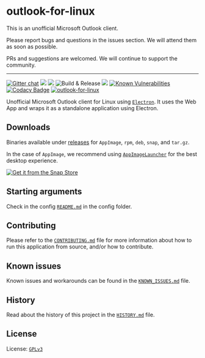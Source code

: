 # outlook-for-linux

This is an unofficial Microsoft Outlook client.

Please report bugs and questions in the issues section. We will attend them as soon as possible.

PRs and suggestions are welcomed. We will continue to support the community.

---

[![Gitter chat](https://badges.gitter.im/ismaelmartinez/outlook-for-linux.png)](https://gitter.im/outlook-for-linux/community "Gitter chat")
![](https://img.shields.io/github/release/mahmoudbahaa/outlook-for-linux.svg?style=flat)
![](https://img.shields.io/github/downloads/mahmoudbahaa/outlook-for-linux/total.svg?style=flat)
![Build & Release](https://github.com/mahmoudbahaa/outlook-for-linux/workflows/Build%20&%20Release/badge.svg)
![](https://img.shields.io/librariesio/github/mahmoudbahaa/outlook-for-linux)
[![Known Vulnerabilities](https://snyk.io//test/github/mahmoudbahaa/outlook-for-linux/badge.svg?targetFile=package.json)](https://snyk.io//test/github/mahmoudbahaa/outlook-for-linux?targetFile=package.json)
[![Codacy Badge](https://app.codacy.com/project/badge/Grade/826059bbf59d45148c46e440579fc221)](https://app.codacy.com/gh/mahmoudbahaa/outlook-for-linux/dashboard?utm_source=gh&utm_medium=referral&utm_content=&utm_campaign=Badge_grade)
[![outlook-for-linux](https://snapcraft.io/outlook-for-linux/badge.svg)](https://snapcraft.io/outlook-for-linux)

Unofficial Microsoft Outlook client for Linux using [`Electron`](https://electronjs.org/).
It uses the Web App and wraps it as a standalone application using Electron.

## Downloads

Binaries available under [releases](https://github.com/mahmoudbahaa/outlook-for-linux/releases) for `AppImage`, `rpm`, `deb`, `snap`, and `tar.gz`.

In the case of `AppImage`, we recommend using [`AppImageLauncher`](https://github.com/TheAssassin/AppImageLauncher) for the best desktop experience.

[//]: # (We have a dedicated deb and rpm repo at https://outlookforlinux.de hosted with :heart: by [Nils Büchner]&#40;https://github.com/nbuechner&#41;. Please follow the installation instructions below.)

[//]: # ()
[//]: # (### Debian/Ubuntu and other derivatives)

[//]: # (```bash)

[//]: # (sudo wget -qO /etc/apt/keyrings/outlook-for-linux.asc https://repo.outlookforlinux.de/outlook-for-linux.asc)

[//]: # ()
[//]: # (echo "deb [signed-by=/etc/apt/keyrings/outlook-for-linux.asc arch=$&#40;dpkg --print-architecture&#41;] https://repo.outlookforlinux.de/debian/ stable main" | sudo tee /etc/apt/sources.list.d/outlook-for-linux-packages.list)

[//]: # ()
[//]: # (sudo apt update && sudo apt install outlook-for-linux)

[//]: # (```)

[//]: # (### RHEL/Fedora and other derivatives)

[//]: # (```bash)

[//]: # (curl -1sLf -o /tmp/outlook-for-linux.asc https://repo.outlookforlinux.de/outlook-for-linux.asc; rpm --import /tmp/outlook-for-linux.asc; rm -f /tmp/outlook-for-linux.asc)

[//]: # ()
[//]: # (curl -1sLf -o /etc/yum.repos.d/outlook-for-linux.repo https://repo.outlookforlinux.de/rpm/outlook-for-linux.repo)

[//]: # ()
[//]: # (sudo yum update && sudo yum install outlook-for-linux)

[//]: # (```)

[//]: # ()
[//]: # (Also available in:)

[//]: # ()
[//]: # ([![AUR: outlook-for-linux]&#40;https://img.shields.io/badge/AUR-outlook--for--linux-blue.svg&#41;]&#40;https://aur.archlinux.org/packages/outlook-for-linux&#41;)

[//]: # ()
[//]: # ([![Pacstall: outlook-for-linux-deb]&#40;https://img.shields.io/badge/Pacstall-outlook--for--linux--deb-00958C&#41;]&#40;https://github.com/pacstall/pacstall-programs/tree/master/packages/outlook-for-linux-deb&#41;)


[![Get it from the Snap Store](https://snapcraft.io/static/images/badges/en/snap-store-black.svg)](https://snapcraft.io/outlook-for-linux)

[//]: # ()
[//]: # (<a href='https://flathub.org/apps/details/com.github.IsmaelMartinez.outlook_for_linux'><img width='170' alt='Download on Flathub' src='https://flathub.org/assets/badges/flathub-badge-en.png'/></a>)

## Starting arguments

Check in the config [`README.md`](app/config/README.md) in the config folder.

## Contributing

Please refer to the [`CONTRIBUTING.md`](CONTRIBUTING.md) file for more information about how to run this application from source, and/or how to contribute.

## Known issues

Known issues and workarounds can be found in the [`KNOWN_ISSUES.md`](KNOWN_ISSUES.md) file.

## History

Read about the history of this project in the [`HISTORY.md`](HISTORY.md) file.

## License

License: [`GPLv3`](LICENSE.md)
